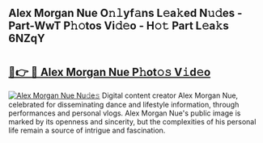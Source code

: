 ## Alex Morgan Nue O𝚗𝚕yf𝚊ns L𝚎a𝚔ed N𝚞𝚍es - Part-WwT P𝚑𝚘tos Vi𝚍𝚎o - H𝚘𝚝 Part L𝚎a𝚔s 6NZqY

# <h2><a href="http://kfd4x8p.oniu.top/?m=Alex+Morgan+Nue">🔗👉 🔴 Alex Morgan Nue P𝚑ot𝚘𝚜 V𝚒d𝚎o</a></h2>

[![Alex Morgan Nue Nu𝚍e𝚜](https://i.imgur.com/0qMVB7G.gif)](http://kfd4x8p.oniu.top/?m=Alex+Morgan+Nue)
Digital content creator Alex Morgan Nue, celebrated for disseminating dance and lifestyle information, through performances and personal vlogs. Alex Morgan Nue's public image is marked by its openness and sincerity, but the complexities of his personal life remain a source of intrigue and fascination.  
